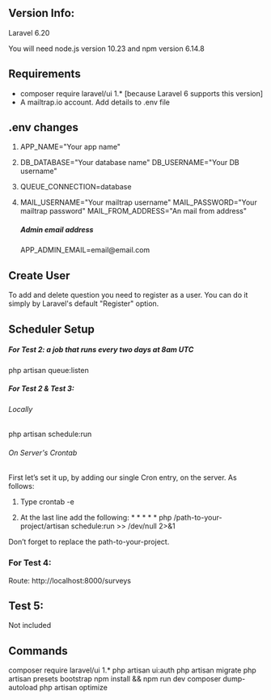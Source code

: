 ## Version Info:
<p>Laravel 6.20</p>
<p>You will need node.js version 10.23 and npm version 6.14.8</p>

## Requirements
<ul>
<li>composer require laravel/ui 1.* [because Laravel 6 supports this version]</li>
<li>A mailtrap.io account. Add details to .env file</li>
</ul>

## .env changes
1. APP_NAME="Your app name"

2. DB_DATABASE="Your database name"
   DB_USERNAME="Your DB username"
   
3. QUEUE_CONNECTION=database

4. MAIL_USERNAME="Your mailtrap username"
   MAIL_PASSWORD="Your mailtrap password"
   MAIL_FROM_ADDRESS="An mail from address"
   <h5> Admin email address</h5>
   APP_ADMIN_EMAIL=email@email.com

## Create User
To add and delete question you need to register as a user. 
You can do it simply by Laravel's default "Register" option. 

## Scheduler Setup

<h5>For Test 2: a job that runs every two days at 8am UTC </h5>
    php artisan queue:listen
    
<h5>For Test 2 &amp; Test 3:</h5>

<h6>Locally</h6>
    php artisan schedule:run

<h6>On Server's Crontab</h6>
First let’s set it up, by adding our single Cron entry, on the server. As follows:

1) Type crontab -e

2) At the last line add the following: * * * * * php /path-to-your-project/artisan schedule:run >> /dev/null 2>&1

Don’t forget to replace the path-to-your-project.


<h3>For Test 4:</h3>
Route: http://localhost:8000/surveys

## Test 5:
Not included


## Commands
composer require laravel/ui 1.*
php artisan ui:auth
php artisan migrate
php artisan presets bootstrap
npm install && npm run dev
composer dump-autoload
php artisan optimize


